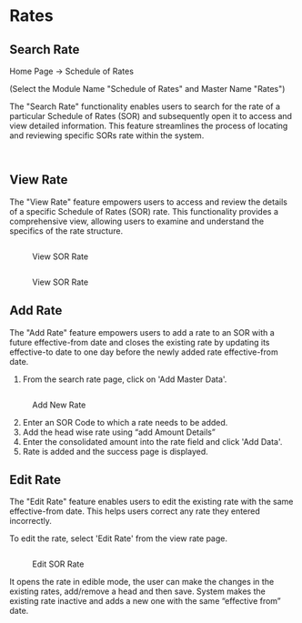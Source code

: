 # Rates

## **Search Rate**

Home Page → Schedule of Rates&#x20;

(Select the Module Name "Schedule of Rates" and Master Name  "Rates")

The "Search Rate" functionality enables users to search for the rate of a particular Schedule of Rates (SOR) and subsequently open it to access and view detailed information. This feature streamlines the process of locating and reviewing specific SORs rate within the system.

<figure><img src="https://lh7-us.googleusercontent.com/docsz/AD_4nXeW_PnwipHNDlX5rW_SduxNEq0aUXB5fVY9Z1Pf1FuPjK2bGjmQuO-_AncmWo3btXL7hB6NMPpspqBOdG33h6WTVzMre4P3gIB1yDQBiirgS42EEcVN0Xz1yzOQvn9RyN4BhKNOxhE63oGuvY-QyhoQkA?key=3EUJoyAOI7dmW2nyiqGGsA" alt=""><figcaption></figcaption></figure>

<figure><img src="https://lh7-us.googleusercontent.com/docsz/AD_4nXftvkYOapey7wMBi66NSeyjvDYbkZsDt2-vR3rv8EUXuYlT5Q1SrRVSO-HyCfHgA8cx7gapuDdYtNS1-yW1HgEGCQ0N2flph0G0IjeRlEjuHUMnNTjx7Mh-HuafM8vbq72x9ByBRE0pXbc4a4Ng7rA6Tw?key=3EUJoyAOI7dmW2nyiqGGsA" alt=""><figcaption></figcaption></figure>

## **View Rate**

The "View Rate" feature empowers users to access and review the details of a specific Schedule of Rates (SOR) rate. This functionality provides a comprehensive view, allowing users to examine and understand the specifics of the rate structure.

<figure><img src="https://lh7-us.googleusercontent.com/docsz/AD_4nXdSBSpOengPNgFiTQmOnJWQzE_j5n5Hklcuv1Hn2iLTKzPo5YBbHJq5tz-b_sa1skUihi1AJlNJWS7f5yyyKNG0GUYliDs-JuoUwHe2vqp1aBjh199-1s8oTG8k3mHjt6Z4ZSPQxxYXF_aXKt2vxI7yIw?key=3EUJoyAOI7dmW2nyiqGGsA" alt=""><figcaption><p>View SOR Rate</p></figcaption></figure>

<figure><img src="https://lh7-us.googleusercontent.com/docsz/AD_4nXfeZeLquEhtZgKnfAqAU3Kh9rXmmwXSqcxs4oZNCBht472bJn6QUNZiktXByVWnPxIMBsbo9bdLeWgaZ7sZqS70qBTWWMwnc3XGnJUcIb0dEuMhvJt7Z8LYuBXF1ekBUTbSScwtAey9FyiLs1Mpw0tThyY?key=3EUJoyAOI7dmW2nyiqGGsA" alt=""><figcaption><p>View SOR Rate</p></figcaption></figure>

## **Add Rate**

The "Add Rate" feature empowers users to add a rate to an SOR with a future effective-from date and closes the existing rate by updating its effective-to date to one day before the newly added rate effective-from date.

1. From the search rate page, click on 'Add Master Data'.

<figure><img src="https://lh7-us.googleusercontent.com/docsz/AD_4nXdIuO8_DzMpyiMoJF0CwBfLltpaHp7h7Jukn3nVBqJqZkD3RcMGaZACxAA4vUodZIhu4KtFGFJfwveLs29AUuOgWugQYy3ClhcNXth9_9YPtdKR4UY1ae5oPgZS8iSY4MCg58P0pqmXoz27QBkLvRv9Xag?key=3EUJoyAOI7dmW2nyiqGGsA" alt=""><figcaption><p>Add New Rate</p></figcaption></figure>

2. Enter an SOR Code to which a rate needs to be added.
3. Add the head wise rate using “add Amount Details”
4. Enter the consolidated amount into the rate field and click 'Add Data'.
5. Rate is added and the success page is displayed.

## **Edit Rate**

The "Edit Rate" feature enables users to edit the existing rate with the same effective-from date. This helps users correct any rate they entered incorrectly.

To edit the rate, select 'Edit Rate' from the view rate page.

<figure><img src="https://lh7-us.googleusercontent.com/docsz/AD_4nXdLokOTtxmSgCU3SN6vcV9nFvL4AUN3LF3HNQAA2i9zzmcNr9QRHAy2QStPkzxMunKatnZxCfvAxPhmY72C51MnB6t9DsBQZdLS_HZmJyiHilrdRBZfID2TYWpR3U0KR-aKwQj4ycSuHtXDRQArQoM2Tgc?key=3EUJoyAOI7dmW2nyiqGGsA" alt=""><figcaption><p>Edit SOR Rate</p></figcaption></figure>

It opens the rate in edible mode, the user can make the changes in the existing rates, add/remove a head and then save. System makes the existing rate inactive and adds a new one with the same “effective from” date.
